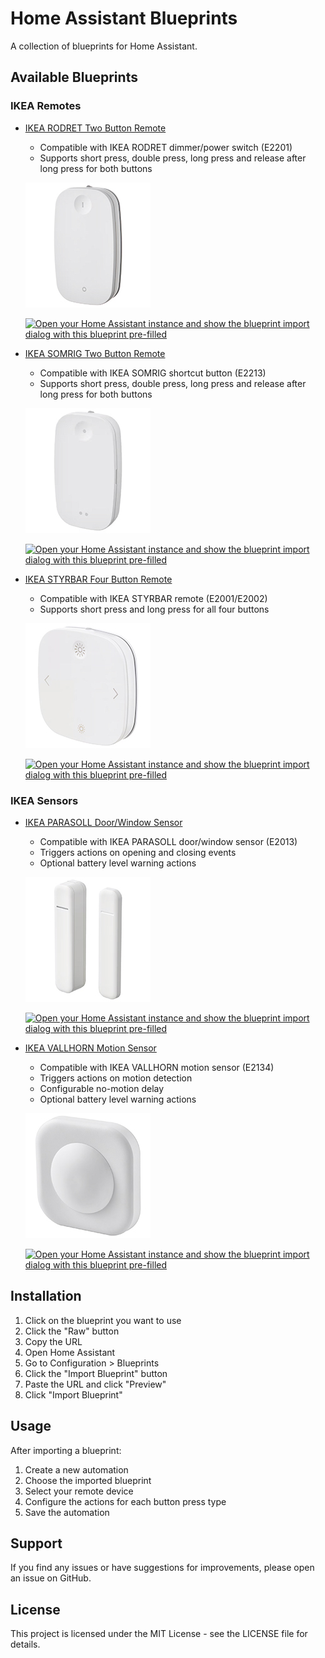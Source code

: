 # Home Assistant Blueprints

A collection of blueprints for Home Assistant.

## Available Blueprints

### IKEA Remotes

- [IKEA RODRET Two Button Remote](./switch-ikea-rodret-two-button-remote.yaml)
  - Compatible with IKEA RODRET dimmer/power switch (E2201)
  - Supports short press, double press, long press and release after long press for both buttons
  
  ![IKEA RODRET Remote](./images/ikea-rodret.jpg)
  
  [![Open your Home Assistant instance and show the blueprint import dialog with this blueprint pre-filled](https://my.home-assistant.io/badges/blueprint_import.svg)](https://my.home-assistant.io/redirect/blueprint_import/?blueprint_url=https://github.com/Baanaaana/ha-blueprint/blob/main/switch-ikea-rodret-two-button-remote.yaml)

- [IKEA SOMRIG Two Button Remote](./switch-ikea-somrig-two-button-remote.yaml)
  - Compatible with IKEA SOMRIG shortcut button (E2213)
  - Supports short press, double press, long press and release after long press for both buttons
  
  ![IKEA SOMRIG Remote](./images/ikea-somrig.jpg)
  
  [![Open your Home Assistant instance and show the blueprint import dialog with this blueprint pre-filled](https://my.home-assistant.io/badges/blueprint_import.svg)](https://my.home-assistant.io/redirect/blueprint_import/?blueprint_url=https://github.com/Baanaaana/ha-blueprint/blob/main/switch-ikea-somrig-two-button-remote.yaml)

- [IKEA STYRBAR Four Button Remote](./switch-ikea-styrbar-four-button-remote.yaml)
  - Compatible with IKEA STYRBAR remote (E2001/E2002)
  - Supports short press and long press for all four buttons
  
  ![IKEA STYRBAR Remote](./images/ikea-styrbar.jpg)
  
  [![Open your Home Assistant instance and show the blueprint import dialog with this blueprint pre-filled](https://my.home-assistant.io/badges/blueprint_import.svg)](https://my.home-assistant.io/redirect/blueprint_import/?blueprint_url=https://github.com/Baanaaana/ha-blueprint/blob/main/switch-ikea-styrbar-four-button-remote.yaml)

### IKEA Sensors

- [IKEA PARASOLL Door/Window Sensor](./switch-ikea-parasoll-door-window-sensor.yaml)
  - Compatible with IKEA PARASOLL door/window sensor (E2013)
  - Triggers actions on opening and closing events
  - Optional battery level warning actions
  
  ![IKEA PARASOLL Sensor](./images/ikea-parasoll.jpg)
  
  [![Open your Home Assistant instance and show the blueprint import dialog with this blueprint pre-filled](https://my.home-assistant.io/badges/blueprint_import.svg)](https://my.home-assistant.io/redirect/blueprint_import/?blueprint_url=https://github.com/Baanaaana/ha-blueprint/blob/main/switch-ikea-parasoll-door-window-sensor.yaml)

- [IKEA VALLHORN Motion Sensor](./switch-ikea-vallhorn-motion-sensor.yaml)
  - Compatible with IKEA VALLHORN motion sensor (E2134)
  - Triggers actions on motion detection
  - Configurable no-motion delay
  - Optional battery level warning actions
  
  ![IKEA VALLHORN Sensor](./images/ikea-vallhorn.jpg)
  
  [![Open your Home Assistant instance and show the blueprint import dialog with this blueprint pre-filled](https://my.home-assistant.io/badges/blueprint_import.svg)](https://my.home-assistant.io/redirect/blueprint_import/?blueprint_url=https://github.com/Baanaaana/ha-blueprint/blob/main/switch-ikea-vallhorn-motion-sensor.yaml)

## Installation

1. Click on the blueprint you want to use
2. Click the "Raw" button
3. Copy the URL
4. Open Home Assistant
5. Go to Configuration > Blueprints
6. Click the "Import Blueprint" button
7. Paste the URL and click "Preview"
8. Click "Import Blueprint"

## Usage

After importing a blueprint:

1. Create a new automation
2. Choose the imported blueprint
3. Select your remote device
4. Configure the actions for each button press type
5. Save the automation

## Support

If you find any issues or have suggestions for improvements, please open an issue on GitHub.

## License

This project is licensed under the MIT License - see the LICENSE file for details. 